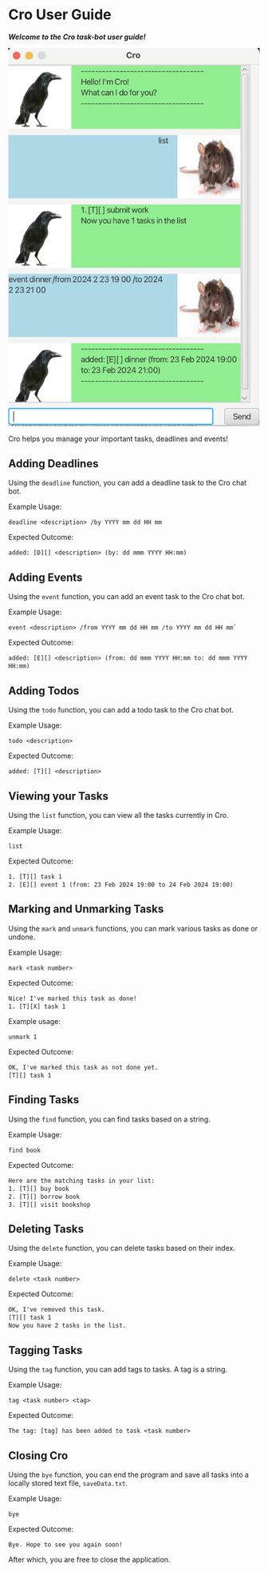 # Cro User Guide

***Welcome to the Cro task-bot user guide!***
 
![Screenshot of Cro](./Ui.png)

Cro helps you manage your important tasks, deadlines and events!

## Adding Deadlines

Using the `deadline` function, you can add a deadline task to the Cro chat bot.


Example Usage: 
```
deadline <description> /by YYYY mm dd HH mm
```

Expected Outcome:

```
added: [D][] <description> (by: dd mmm YYYY HH:mm)
```

## Adding Events

Using the `event` function, you can add an event task to the Cro chat bot.

Example Usage:
```
event <description> /from YYYY mm dd HH mm /to YYYY mm dd HH mm`
```
Expected Outcome:

```
added: [E][] <description> (from: dd mmm YYYY HH:mm to: dd mmm YYYY HH:mm)
```

## Adding Todos

Using the `todo` function, you can add a todo task to the Cro chat bot.

Example Usage: 
```
todo <description>
```

Expected Outcome:

```
added: [T][] <description>
```

## Viewing your Tasks

Using the `list` function, you can view all the tasks currently in Cro.

Example Usage:
```
list
```
Expected Outcome:
```
1. [T][] task 1
2. [E][] event 1 (from: 23 Feb 2024 19:00 to 24 Feb 2024 19:00)
```

## Marking and Unmarking Tasks

Using the `mark` and `unmark` functions, you can mark various tasks as done or undone.

Example Usage:
```
mark <task number>
```
Expected Outcome:
```
Nice! I've marked this task as done!
1. [T][X] task 1
```
Example usage:
```
unmark 1
```
Expected Outcome:
```
OK, I've marked this task as not done yet.
[T][] task 1
```

## Finding Tasks

Using the `find` function, you can find tasks based on a string.

Example Usage:
```agsl
find book
```

Expected Outcome:
```
Here are the matching tasks in your list:
1. [T][] buy book
2. [T][] borrow book
3. [T][] visit bookshop
```

## Deleting Tasks

Using the `delete` function, you can delete tasks based on their index.

Example Usage:
```agsl
delete <task number>
```

Expected Outcome:
```
OK, I've removed this task.
[T][] task 1
Now you have 2 tasks in the list.
```

## Tagging Tasks

Using the `tag` function, you can add tags to tasks. A tag is a string.

Example Usage:
```agsl
tag <task number> <tag>
```
Expected Outcome:
```
The tag: [tag] has been added to task <task number>
```

## Closing Cro

Using the `bye` function, you can end the program and save all tasks into a locally stored text file, `saveData.txt`.

Example Usage:
```agsl
bye
```
Expected Outcome:
```agsl
Bye. Hope to see you again soon!
```
After which, you are free to close the application.